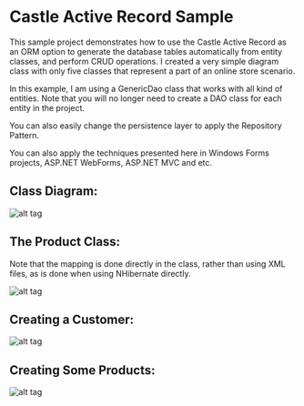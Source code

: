 # Castle Active Record Sample

<p>
This sample project demonstrates how to use the Castle Active Record as an ORM option to generate the database tables automatically from entity classes, and perform CRUD operations. I created a very simple diagram class with only five classes that represent a part of an online store scenario.
</p>

<p>
In this example, I am using a GenericDao class that works with all kind of entities. Note that you will no longer need to create a DAO class for each entity in the project.
</p>

<p>
 You can also easily change the persistence layer to apply the Repository Pattern.
</p>

<p>
You can also apply the techniques presented here in Windows Forms projects, ASP.NET WebForms, ASP.NET MVC and etc.
</p>


## Class Diagram:

![alt tag](https://github.com/danilomeireles/CastleActiveRecordSample/blob/master/CastleActiveRecord/sample_images/class-diagram.jpeg)

## The Product Class:
<p>Note that the mapping is done directly in the class, rather than using XML files, as is done when using NHibernate directly.</p>

![alt tag](https://github.com/danilomeireles/CastleActiveRecordSample/blob/master/CastleActiveRecord/sample_images/product_class.jpeg)

## Creating a Customer:

![alt tag](https://github.com/danilomeireles/CastleActiveRecordSample/blob/master/CastleActiveRecord/sample_images/save_customer.jpeg)

## Creating Some Products:

![alt tag](https://github.com/danilomeireles/CastleActiveRecordSample/blob/master/CastleActiveRecord/sample_images/save_product.jpeg)

